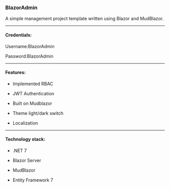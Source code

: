 ### BlazorAdmin

A simple management project template written using Blazor and MudBlazor.

----

#### Credentials:

Username:BlazorAdmin

Password:BlazorAdmin

---

#### Features:

- Implemented RBAC

- JWT Authentication

- Built on Mudblazor

- Theme light/dark switch

- Localization

---

#### Technology stack:

- .NET 7

- Blazor Server

- MudBlazor

- Entity Framework 7
